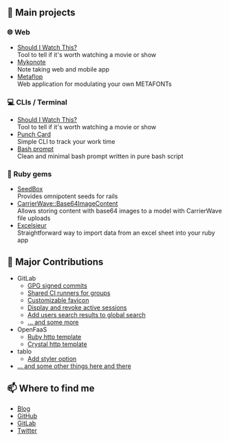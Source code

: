## 📝 Main projects

### 🌐 Web

- [Should I Watch This?](https://github.com/koffeinfrei/should-i-watch-this)    
  Tool to tell if it's worth watching a movie or show
- [Mykonote](https://github.com/panter/mykonote)    
  Note taking web and mobile app
- [Metaflop](https://github.com/metaflop/metaflop-www)    
  Web application for modulating your own METAFONTs

### 💻 CLIs / Terminal

- [Should I Watch This?](https://github.com/koffeinfrei/should-i-watch-this)    
  Tool to tell if it's worth watching a movie or show
- [Punch Card](https://github.com/panter/mykonote)    
  Simple CLI to track your work time
- [Bash prompt](https://github.com/koffeinfrei/bash-prompt)    
  Clean and minimal bash prompt written in pure bash script

### 💎 Ruby gems

- [SeedBox](https://github.com/panter/seed_box)    
  Provides omnipotent seeds for rails
- [CarrierWave::Base64ImageContent](https://github.com/panter/carrierwave-base64_image_content)    
  Allows storing content with base64 images to a model with CarrierWave file uploads
- [Excelsieur](https://git.panter.ch/open-source/excelsieur)    
  Straightforward way to import data from an excel sheet into your ruby app

## 🤝 Major Contributions

- GitLab
  - [GPG signed commits](https://gitlab.com/gitlab-org/gitlab-foss/-/merge_requests/9546)
  - [Shared CI runners for groups](https://gitlab.com/gitlab-org/gitlab-foss/-/merge_requests/9646)
  - [Customizable favicon](https://gitlab.com/gitlab-org/gitlab-foss/-/merge_requests/14497)
  - [Display and revoke active sessions](https://gitlab.com/gitlab-org/gitlab-foss/-/merge_requests/17867)
  - [Add users search results to global search](https://gitlab.com/gitlab-org/gitlab-foss/-/merge_requests/21197)
  - [... and some more](https://gitlab.com/gitlab-org/gitlab-foss/-/merge_requests?author_username=koffeinfrei&scope=all&state=merged)
- OpenFaaS
  - [Ruby http template](https://github.com/openfaas/ruby-http/pulls?q=is%3Apr+is%3Aclosed+author%3Akoffeinfrei)
  - [Crystal http template](https://github.com/koffeinfrei/crystal-http-template)
- tablo
  - [Add styler option](https://github.com/hutou/tablo/pull/3)
- [... and some other things here and there](https://github.com/koffeinfrei?tab=repositories&q=&type=fork&language=&sort=)

## 📫 Where to find me

- [Blog](https://www.koffeinfrei.org/)
- [GitHub](https://github.com/koffeinfrei)
- [GitLab](https://gitlab.com/koffeinfrei)
- [Twitter](twitter.com/alexisreigel)


<!--


**koffeinfrei/koffeinfrei** is a ✨ _special_ ✨ repository because its `README.md` (this file) appears on your GitHub profile.


Here are some ideas to get you started:


- 🔭 I’m currently working on ...

- 🌱 I’m currently learning ...

- 👯 I’m looking to collaborate on ...

- 🤔 I’m looking for help with ...

- 💬 Ask me about ...

- 📫 How to reach me: ...

- 😄 Pronouns: ...

- ⚡ Fun fact: ...

-->
